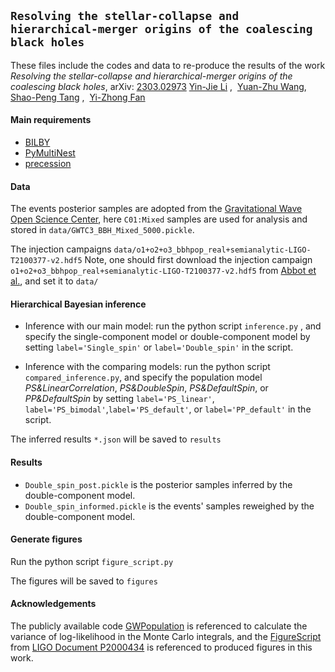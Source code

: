 
## `Resolving the stellar-collapse and hierarchical-merger origins of the coalescing black holes`


These files include the codes and data to re-produce the results of the work  _Resolving the stellar-collapse and hierarchical-merger origins of the coalescing black holes_, arXiv: [2303.02973](https://arxiv.org/abs/2303.02973)
 [Yin-Jie Li](https://inspirehep.net/authors/1838354) ,  [Yuan-Zhu Wang](https://inspirehep.net/authors/1664025),  [Shao-Peng Tang](https://inspirehep.net/authors/1838355) ,  [Yi-Zhong Fan](https://inspirehep.net/authors/1040745)

#### Main requirements
- [BILBY](https://git.ligo.org/lscsoft/bilby)
- [PyMultiNest](https://johannesbuchner.github.io/PyMultiNest/install.html)
- [precession](https://dgerosa.github.io/precession)

#### Data
The events posterior samples are adopted from the [Gravitational Wave Open Science Center](https://www.gw-openscience.org/eventapi/html/GWTC/), here `C01:Mixed` samples are used for analysis and stored in `data/GWTC3_BBH_Mixed_5000.pickle`. 

The injection campaigns `data/o1+o2+o3_bbhpop_real+semianalytic-LIGO-T2100377-v2.hdf5`
Note, one should first download the injection campaign
`o1+o2+o3_bbhpop_real+semianalytic-LIGO-T2100377-v2.hdf5` from [Abbot et al.](https://doi.org/10.5281/zenodo.5546676), 
and set it to `data/`
  
#### Hierarchical Bayesian inference
- Inference with our main model: run the python script `inference.py` , and specify the single-component model or double-component model by setting `label='Single_spin'` or `label='Double_spin'` in the script.

- Inference with the comparing models: run the python script `compared_inference.py`, and specify the population model *PS&LinearCorrelation*, *PS&DoubleSpin*, *PS&DefaultSpin*, or *PP&DefaultSpin* by setting `label='PS_linear'`, `label='PS_bimodal'`,`label='PS_default'`, or `label='PP_default'` in the script.

The inferred results `*.json` will be saved to `results`

#### Results
- `Double_spin_post.pickle` is the posterior samples inferred by the double-component model.
- `Double_spin_informed.pickle` is the events' samples reweighed by the double-component model.

#### Generate figures
Run the python script `figure_script.py`

The figures will be saved to `figures`
  
#### Acknowledgements
The  publicly available code [GWPopulation](https://github.com/ColmTalbot/gwpopulation) is referenced to calculate the variance of log-likelihood in the Monte Carlo integrals, and the [FigureScript](https://dcc.ligo.org/public/0171/P2000434/003/Produce-Figures.ipynb) from [LIGO Document P2000434](https://dcc.ligo.org/LIGO-P2000434/public) is referenced to produced figures in this work.


  


